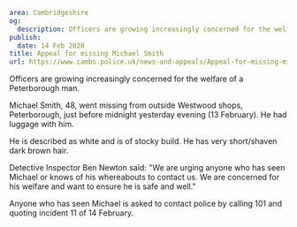 ```yaml
area: Cambridgeshire
og:
  description: Officers are growing increasingly concerned for the welfare of a Peterborough man.
publish:
  date: 14 Feb 2020
title: Appeal for missing Michael Smith
url: https://www.cambs.police.uk/news-and-appeals/Appeal-for-missing-michael-smith
```

Officers are growing increasingly concerned for the welfare of a Peterborough man.

Michael Smith, 48, went missing from outside Westwood shops, Peterborough, just before midnight yesterday evening (13 February). He had luggage with him.

He is described as white and is of stocky build. He has very short/shaven dark brown hair.

Detective Inspector Ben Newton said: "We are urging anyone who has seen Michael or knows of his whereabouts to contact us. We are concerned for his welfare and want to ensure he is safe and well."

Anyone who has seen Michael is asked to contact police by calling 101 and quoting incident 11 of 14 February.
